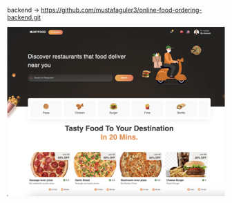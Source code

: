 backend -> https://github.com/mustafaguler3/online-food-ordering-backend.git

![alt text](image.png)